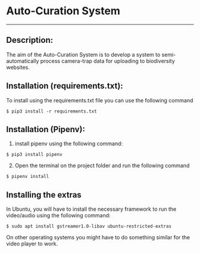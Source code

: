 Auto-Curation System<a name="TOP"></a>
===================

- - - -
## Description: ##

The aim of the Auto-Curation System is to develop a system to semi-automatically process camera-trap data for uploading to biodiversity websites.

## Installation (requirements.txt): ##

To install using the requirements.txt file you can use the following command

    $ pip3 install -r requirements.txt

## Installation (Pipenv): ##

  1. install pipenv using the following command:

    $ pip3 install pipenv

  2. Open the terminal on the project folder and run the following command

    $ pipenv install

## Installing the extras ##

In Ubuntu, you will have to install the necessary framework to run the video/audio using the following command:

    $ sudo apt install gstreamer1.0-libav ubuntu-restricted-extras

On other operating systems you might have to do something similar for the video player to work.